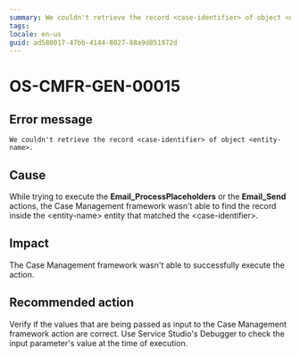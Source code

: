 ```yaml
---
summary: We couldn't retrieve the record <case-identifier> of object <entity-name>.
tags:
locale: en-us
guid: ad580017-47bb-4144-8027-88a9d851972d
---
```


# OS-CMFR-GEN-00015

## Error message

`We couldn't retrieve the record <case-identifier> of object <entity-name>.`

## Cause

While trying to execute the **Email_ProcessPlaceholders** or the **Email_Send** actions, the Case Management framework wasn't able to find the record inside the &lt;entity-name&gt; entity that matched the &lt;case-identifier&gt;.

## Impact

The Case Management framework wasn't able to successfully execute the action.

## Recommended action

Verify if the values that are being passed as input to the Case Management framework action are correct. Use Service Studio's Debugger to check the input parameter's value at the time of execution.
